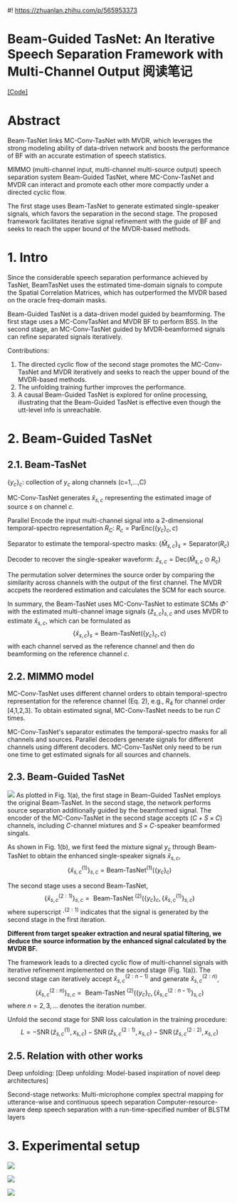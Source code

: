 #! https://zhuanlan.zhihu.com/p/565953373
# Beam-Guided TasNet: An Iterative Speech Separation Framework with Multi-Channel Output 阅读笔记

[[Code]](https://github.com/hangtingchen/Beam-Guided-TasNet)

# Abstract
Beam-TasNet links MC-Conv-TasNet with MVDR, which leverages the strong modeling ability of data-driven network and boosts the performance of BF with an accurate estimation of speech statistics.

MIMMO (multi-channel input, multi-channel multi-source output) speech separation system Beam-Guided TasNet, where MC-Conv-TasNet and MVDR can interact and promote each other more compactly under a directed cyclic flow.

The first stage uses Beam-TasNet to generate estimated single-speaker signals, which favors the separation in the second stage. The proposed framework facilitates iterative signal refinement with the guide of BF and seeks to reach the upper bound of the MVDR-based methods.

# 1. Intro
Since the considerable speech separation performance achieved by TasNet, BeamTasNet uses the estimated time-domain signals to compute the Spatial Correlation Matrices, which has outperformed the MVDR based on the oracle freq-domain masks.

Beam-Guided TasNet is a data-driven model guided by beamforming. The first stage uses a MC-ConvTasNet and MVDR BF to perform BSS. In the second stage, an MC-Conv-TasNet guided by MVDR-beamformed signals can refine separated signals iteratively.

Contributions:
1. The directed cyclic flow of the second stage promotes the MC-Conv-TasNet and MVDR iteratively and seeks to reach the upper bound of the MVDR-based methods.
2. The unfolding training further improves the performance.
3. A causal Beam-Guided TasNet is explored for online processing, illustrating that the Beam-Guided TasNet is effective even though the utt-level info is unreachable.

# 2. Beam-Guided TasNet
## 2.1. Beam-TasNet

${\{y_c\}}_{c}$: collection of $y_c$ along channels (c=1,...,C)

MC-Conv-TasNet generates $\hat{x}_{s,c}$ representing the estimated image of source $s$ on channel $c$.

Parallel Encode the input multi-channel signal into a 2-dimensional temporal-spectro representation $R_C$:
$R_c=\text{ParEnc}({\{y_c\}}_{c},c)$

Separator to estimate the temporal-spectro masks:
${\{\hat{M}_{s,c}\}}_{s}=\text{Separator}(R_c)$

Decoder to recover the single-speaker waveform:
${\hat{z}_{s,c}}=\text{Dec}(\hat{M}_{s,c}\odot R_c)$

The permutation solver determines the source order by comparing the similarity across channels with the output of the first channel. The MVDR accpets the reordered estimation and calculates the SCM for each source.

In summary, the Beam-TasNet uses MC-Conv-TasNet to estimate SCMs $\hat{\Phi}$ with the estimated multi-channel image signals ${\{\hat{z}_{s,c}\}}_{s,c}$ and uses MVDR to estimate $\hat{x}_{s,c}$, which can be formulated as
$$
{\{\hat{x}_{s,c}\}}_{s}=\text{Beam-TasNet}({\{y_c\}}_c,c)
$$
with each channel served as the reference channel and then do beamforming on the reference channel $c$.

## 2.2. MIMMO model
MC-Conv-TasNet uses different channel orders to obtain temporal-spectro representation for the reference channel (Eq. 2), e.g., $R_4$ for channel order [4,1,2,3]. To obtain estimated signal, MC-Conv-TasNet needs to be run $C$ times.

MC-Conv-TasNet's separator estimates the temporal-spectro masks for all channels and sources. Parallel decoders generate signals for different channels using different decoders. MC-Conv-TasNet only need to be run one time to get estimated signals for all sources and channels.

## 2.3. Beam-Guided TasNet
![](https://raw.githubusercontent.com/FYJNEVERFOLLOWS/Picture-Bed/main/202209/20220919144217.png)
As plotted in Fig. 1(a), the first stage in Beam-Guided TasNet employs the original Beam-TasNet. In the second stage, the network performs source separation additionally guided by the beamformed signal. The encoder of the MC-Conv-TasNet in the second stage accepts $(C+S\times C)$ channels, including $C$-channel mixtures and $S\times C$-speaker beamformed singals.

As shown in Fig. 1(b), we first feed the mixture signal $y_c$ through Beam-TasNet to obtain the enhanced single-speaker signals $\hat{x}_{s,c}$,
$$
{\{\hat{x}_{s,c}^{(1)}\}}_{s,c}=\text{Beam-TasNet}^{(1)}({\{y_c\}}_c)
$$

The second stage uses a second Beam-TasNet,
$$
\left\{\hat{x}_{s, c}^{(2: 1)}\right\}_{s, c}=\text { Beam-TasNet }{ }^{(2)}\left(\left\{y_c\right\}_c,\left\{\hat{x}_{s, c}^{(1)}\right\}_{s, c}\right)
$$
where superscript $\cdot^{(2: 1)}$ indicates that the signal is generated by the second stage in the first iteration.

**Different from target speaker extraction and neural spatial filtering, we deduce the source information by the enhanced signal calculated by the MVDR BF.**

The framework leads to a directed cyclic flow of multi-channel signals with iterative refinement implemented on the second stage (Fig. 1(a)). The second stage can iteratively accept $\hat{x}_{s, c}^{(2: n-1)}$ and generate $\hat{x}_{s, c}^{(2: n)}$,
$$
\left\{\hat{x}_{s, c}^{(2: n)}\right\}_{s, c}=\text { Beam-TasNet }^{(2)}\left(\left\{y_c\right\}_c,\left\{\hat{x}_{s, c}^{(2: n-1)}\right\}_{s, c}\right)
$$
where $n=2,3,...$ denotes the iteration number.

Unfold the second stage for SNR loss calculation in the training procedure:
$$
L=-\operatorname{SNR}\left(\hat{z}_{s, c}^{(1)}, x_{s, c}\right)-\operatorname{SNR}\left(\hat{z}_{s, c}^{(2: 1)}, x_{s, c}\right)-\operatorname{SNR}\left(\hat{z}_{s, c}^{(2: 2)}, x_{s, c}\right)
$$


## 2.5. Relation with other works
Deep unfolding: [Deep unfolding: Model-based inspiration of novel deep architectures]

Second-stage networks: Multi-microphone complex spectral mapping for utterance-wise and continuous speech separation
Computer-resource-aware deep speech separation with a run-time-specified number of BLSTM layers


# 3. Experimental setup
![](https://raw.githubusercontent.com/FYJNEVERFOLLOWS/Picture-Bed/main/202209/20220910201241.png)

![](https://raw.githubusercontent.com/FYJNEVERFOLLOWS/Picture-Bed/main/202209/20220910201327.png)

![](https://raw.githubusercontent.com/FYJNEVERFOLLOWS/Picture-Bed/main/202209/20220910201350.png)